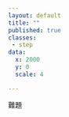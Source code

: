 ```yaml
---
layout: default
title: ""
published: true
classes:
 - step
data:
  x: 2000
  y: 0
  scale: 4

---
```


難題

